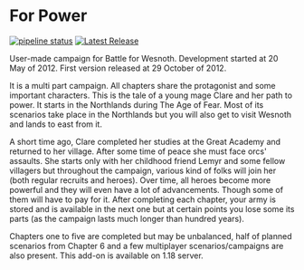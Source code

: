 # For Power

[![pipeline status](https://gitlab.com/irdyansages/For_Power/badges/master/pipeline.svg)](https://gitlab.com/irdyansages/For_Power/-/commits/master) [![Latest Release](https://gitlab.com/irdyansages/For_Power/-/badges/release.svg)](https://gitlab.com/irdyansages/For_Power/-/releases) 

User-made campaign for Battle for Wesnoth. Development started at 20 May of 2012. First version released at 29 October of 2012.

It is a multi part campaign. All chapters share the protagonist and some important characters. This is the tale of a young mage Clare and her path to power. It starts in the Northlands during The Age of Fear. Most of its scenarios take place in the Northlands but you will also get to visit Wesnoth and lands to east from it.

A short time ago, Clare completed her studies at the Great Academy and returned to her village. After some time of peace she must face orcs' assaults. She starts only with her childhood friend Lemyr and some fellow villagers but throughout the campaign, various kind of folks will join her (both regular recruits and heroes). Over time, all heroes become more powerful and they will even have a lot of advancements. Though some of them will have to pay for it. After completing each chapter, your army is stored and is available in the next one but at certain points you lose some its parts (as the campaign lasts much longer than hundred years).

Chapters one to five are completed but may be unbalanced, half of planned scenarios from Chapter 6 and a few multiplayer scenarios/campaigns are also present. This add-on is available on 1.18 server.
